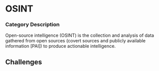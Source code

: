 # OSINT

### Category Description

Open-source intelligence (OSINT) is the collection and analysis of data gathered from open sources (covert sources and publicly available information [PAI]) to produce actionable intelligence.

## Challenges


